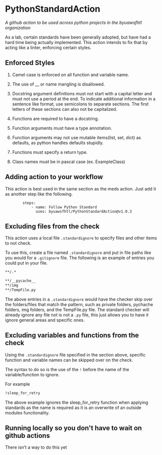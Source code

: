 # PythonStandardAction

_A github action to be used across python projects in the byuawsfhtl organization_

As a lab, certain standards have been generally adopted, but have had a hard time being actually implemented. This action intends to fix that by acting like a linter, enforcing certain styles.

## Enforced Styles

1. Camel case is enforced on all function and variable name.

2. The use of __ or name mangling is disallowed.

3. Docstring argument definitions must not start with a capital letter and must not use a period at the end. To indicate additional information in a sentence like format, use semicolons to separate sections. The first letters of these sections can also not be capitalized.

4. Functions are required to have a docstring.

5. Function arguments must have a type annotation.

6. Function arguments may not use mutable items(list, set, dict) as defaults, as python handles defaults stupidly.

7. Functions must specify a return type.

8. Class names must be in pascal case (ex. ExampleClass)

## Adding action to your workflow

This action is best used in the same section as the meds action. Just add it as another step like the following.

```github
        steps:
            - name: Follow Python Standard
              uses: byuawsfhtl/PythonStandardAction@v1.0.3
```

## Excluding files from the check

This action uses a local file `.standardignore` to specify files and other items to not check.

To use this, create a file named `.standardignore` and put in file paths like you would for a `.gitignore` file. The following is an example of entries you could put in your file.

```cmd
**/.*

**/__pycache__
**/img
**/TempFile.py
```

The above entries in a `.standardignore` would have the checker skip over the folders/files that match the pattern, such as private folders, pychache folders, img folders, and the TempFile.py file. The standard checker will already ignore any file not is not a `.py` file, this just allows you to have it ignore general areas and specific ones.

## Excluding variables and functions from the check

Using the `.standardignore` file specified in the section above, specific function and variable names can be skipped over on the check.

The syntax to do so is the use of the `!` before the name of the variable/function to ignore.

For example
```cmd
!sleep_for_retry
```

The above example ignores the sleep_for_retry function when applying standards as the name is required as it is an overwrite of an outside modules functionality.

## Running locally so you don't have to wait on github actions
There isn't a way to do this yet